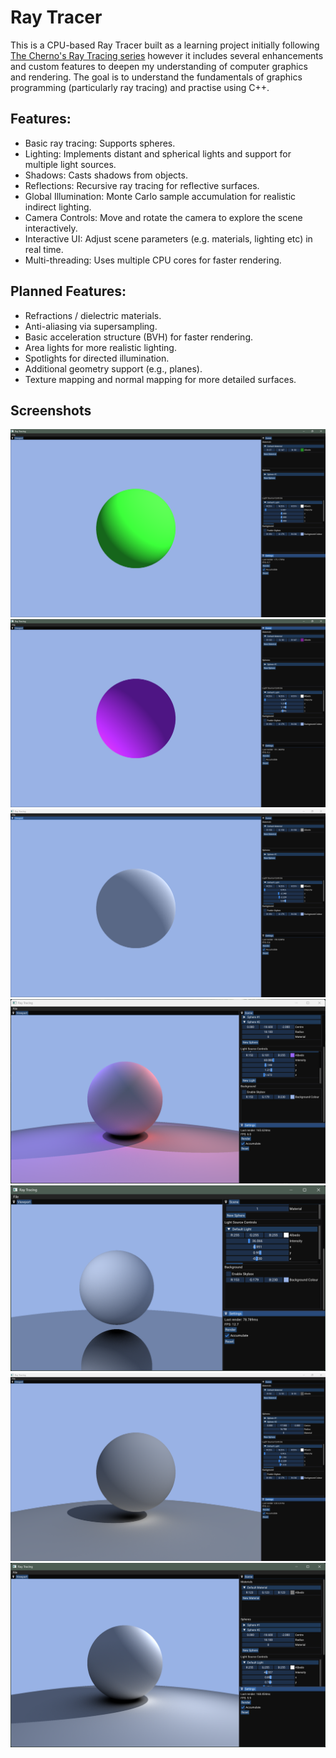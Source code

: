 # Ray Tracer

This is a CPU-based Ray Tracer built as a learning project initially following [The Cherno's Ray Tracing series](https://youtube.com/playlist?list=PLlrATfBNZ98edc5GshdBtREv5asFW3yXl&si=ZwHQRIjvuAOiruBz) however it includes several enhancements and custom features to deepen my understanding of computer graphics and rendering. The goal is to understand the fundamentals of graphics programming (particularly ray tracing) and practise using C++.

## Features:
- Basic ray tracing: Supports spheres.
- Lighting: Implements distant and spherical lights and support for multiple light sources.
- Shadows: Casts shadows from objects.
- Reflections: Recursive ray tracing for reflective surfaces.
- Global Illumination: Monte Carlo sample accumulation for realistic indirect lighting.
- Camera Controls: Move and rotate the camera to explore the scene interactively.
- Interactive UI: Adjust scene parameters (e.g. materials, lighting etc) in real time.
- Multi-threading: Uses multiple CPU cores for faster rendering.

## Planned Features:

- Refractions / dielectric materials.
- Anti-aliasing via supersampling.
- Basic acceleration structure (BVH) for faster rendering.
- Area lights for more realistic lighting.
- Spotlights for directed illumination.
- Additional geometry support (e.g., planes).
- Texture mapping and normal mapping for more detailed surfaces.

## Screenshots

![Diffuse object](screenshots/diffuse.png)
![Diffuse object 2](screenshots/diffuse-1.png)
![Diffuse object 3](screenshots/diffuse-2.png)
![Multiple Lights](screenshots/multiple%20lights.png)
![Reflection](screenshots/reflection.png)
![Shadows](screenshots/shadows.png)
![Spherical Light](screenshots/spherical%20light.png)
